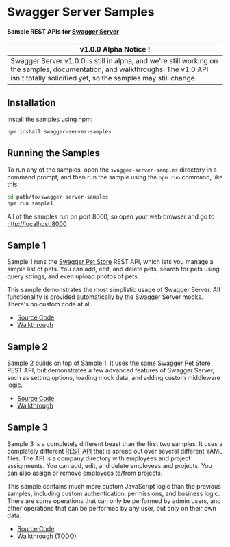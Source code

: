 Swagger Server Samples
============================
#### Sample REST APIs for [Swagger Server](https://github.com/BigstickCarpet/swagger-server)

|__v1.0.0 Alpha Notice !__
|---------------------------------
| Swagger Server v1.0.0 is still in alpha, and we're still working on the samples, documentation, and walkthroughs.  The v1.0 API isn't totally solidified yet, so the samples may still change.


Installation
--------------------------
Install the samples using [npm](https://docs.npmjs.com/getting-started/what-is-npm):

```bash
npm install swagger-server-samples
```


Running the Samples
--------------------------
To run any of the samples, open the `swagger-server-samples` directory in a command prompt, and then run the sample using the `npm run` command, like this:

```bash
cd path/to/swagger-server-samples
npm run sample1
```

All of the samples run on port 8000, so open your web browser and go to [http://localhost:8000](http://localhost:8000)


Sample 1
--------------------------
Sample 1 runs the [Swagger Pet Store](https://github.com/BigstickCarpet/swagger-server/blob/master/samples/sample1/PetStore.yaml) REST API, which lets you manage a simple list of pets.  You can add, edit, and delete pets, search for pets using query strings, and even upload photos of pets.

This sample demonstrates the most simplistic usage of Swagger Server.  All functionality is provided automatically by the Swagger Server mocks.  There's no custom code at all.

* [Source Code](https://github.com/BigstickCarpet/swagger-server/blob/master/samples/sample1/server.js)
* [Walkthrough](https://github.com/BigstickCarpet/swagger-server/blob/master/samples/docs/running.md)


Sample 2
--------------------------
Sample 2 builds on top of Sample 1.  It uses the same [Swagger Pet Store](https://github.com/BigstickCarpet/swagger-server/blob/master/samples/sample1/PetStore.yaml) REST API, but demonstrates a few advanced features of Swagger Server, such as setting options, loading mock data, and adding custom middleware logic.

* [Source Code](https://github.com/BigstickCarpet/swagger-server/blob/master/samples/sample2/server.js)
* [Walkthrough](https://github.com/BigstickCarpet/swagger-server/blob/master/samples/docs/walkthrough2.md)


Sample 3
--------------------------
Sample 3 is a completely different beast than the first two samples.  It uses a completely different [REST API](https://github.com/BigstickCarpet/swagger-server/blob/master/samples/sample2/swagger.yaml) that is spread out over several different YAML files.  The API is a company directory with employees and project assignments.  You can add, edit, and delete employees and projects.  You can also assign or remove employees to/from projects.

This sample contains much more custom JavaScript logic than the previous samples, including custom authentication, permissions, and business logic.  There are some operations that can only be performed by admin users, and other operations that can be performed by any user, but only on their own data.

* [Source Code](https://github.com/BigstickCarpet/swagger-server/blob/master/samples/sample3/server.js)
* Walkthrough (TODO)


